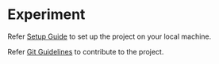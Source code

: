 # Experiment

Refer [Setup Guide](docs/project-setup.md) to set up the project on your local machine.

Refer [Git Guidelines](docs/git-workflow.md) to contribute to the project.
